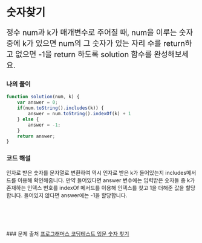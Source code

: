 # 숫자찾기

<p style='font-size: 20px'>정수 num과 k가 매개변수로 주어질 때, num을 이루는 숫자 중에 k가 있으면 num의 그 숫자가 있는 자리 수를 return하고 없으면 -1을 return 하도록 solution 함수를 완성해보세요.</p>

### 나의 풀이

```javascript
function solution(num, k) {
    var answer = 0;
    if(num.toString().includes(k)) {
        answer = num.toString().indexOf(k) + 1
    } else {
        answer = -1;
    }
    return answer;
}
```

### 코드 해설
인자로 받은 숫자를 문자열로 변환하여 역시 인자로 받은 k가 들어있는지 includes메서드를 이용해 확인해줍니다. 만약 들어있다면 answer 변수에는 입력받은 숫자들 중 k가 존재하는 인덱스 번호를 indexOf 메서드를 이용해 인덱스를 찾고 1을 더해준 값을 할당합니다. 들어있지 않다면 answer에는 -1을 할당합니다. 



<br />
<br />
<br />
<br />
### 문제 출처
<a href='https://school.programmers.co.kr/learn/courses/30/lessons/120904'>프로그래머스 코딩테스트 입문 숫자 찾기</a>